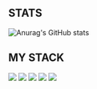 ## STATS
![Anurag's GitHub stats](https://github-readme-stats.vercel.app/api?username=keriles&show_icons=true&theme=vue)

## MY STACK
<img src="https://img.shields.io/badge/JavaScript-73cbd0?style=for-the-badge&logo=&logoColor="/> <img src="https://img.shields.io/badge/HTML5-73cbd0?style=for-the-badge&logo=&logoColor="/> <img src="https://img.shields.io/badge/CSS3-73cbd0?style=for-the-badge&logo=&logoColor="/> <img src="https://img.shields.io/badge/TYPESCRIPT-73cbd0?style=for-the-badge&logo=&logoColor="/> <img src="https://img.shields.io/badge/React.JS-73cbd0?style=for-the-badge&logo=&logoColor="/>
